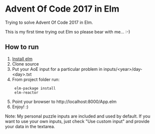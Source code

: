 # Advent Of Code 2017 in Elm

Trying to solve Advent Of Code 2017 in Elm. 

This is my first time trying out Elm so please bear with me...  :-)

## How to run

1. [Install elm](https://guide.elm-lang.org/install.html)
2. Clone source 
3. Put your AoE input for a particular problem in inputs/&lt;year&gt;/day-&lt;day&gt;.txt
4. From project folder run:
   ```
    elm-package install
    elm-reactor
   ```
5. Point your browser to http://localhost:8000/App.elm
6. Enjoy! :)

Note: My personal puzzle inputs are included and used by default. 
If you want to use your own inputs, just check "Use custom input" 
and provide your data in the textarea.



